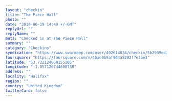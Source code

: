 ```yaml
---
layout: "checkin"
title: "The Piece Hall"
photo: ""
date: "2018-06-19 14:49 +/-GMT"
replyUrl: ""
replyName: ""
meta: "Checked in at The Piece Hall"
summary: ""
category: "Checkins"
syndication: "https://www.swarmapp.com/user/492614834/checkin/5b2909ed1f08230044ac592e"
foursquare: "https://foursquare.com/v/4bae0b9af964a5202f7e3be3"
latitude: "53.722124860155205"
longitude: "-1.857126744688738"
address: ""
locality: "Halifax"
region: ""
country: "United Kingdom"
twitterCard: false
---
```


